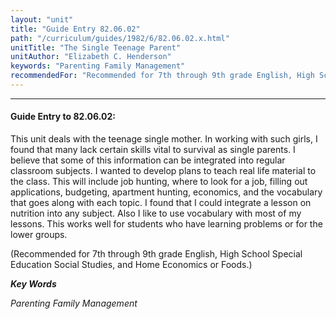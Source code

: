 ```yaml
---
layout: "unit"
title: "Guide Entry 82.06.02"
path: "/curriculum/guides/1982/6/82.06.02.x.html"
unitTitle: "The Single Teenage Parent"
unitAuthor: "Elizabeth C. Henderson"
keywords: "Parenting Family Management"
recommendedFor: "Recommended for 7th through 9th grade English, High School Special Education Social Studies, and Home Economics or Foods."
---
```

<body>
<hr/>
<h4>
Guide Entry to 82.06.02:
</h4>
This unit deals with the teenage single mother.  In working with such girls, I found that many lack certain skills vital to survival as single parents.  I believe that some of this information can be integrated into regular classroom subjects.  I wanted to develop plans to teach real life material to the class.  This will include job hunting, where to look for a job, filling out applications, budgeting, apartment hunting, economics, and the vocabulary that goes along with each topic.  I found that I could integrate a lesson on nutrition into any subject.  Also I like to use vocabulary with most of my lessons. This works well for students who have learning problems or for the lower groups.
<p>
(Recommended for 7th through 9th grade English, High School Special Education Social Studies, and Home Economics or Foods.)
</p>
<p>
<b>
<i>
Key Words
</i>
</b>
<br/>
</p>
<p>
<i>
Parenting Family Management
</i>
</p>
</body>